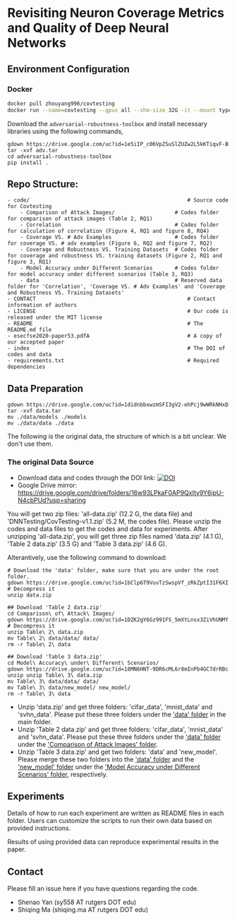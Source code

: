 # Revisiting Neuron Coverage Metrics and Quality of Deep Neural Networks

## Environment Configuration
### Docker 
```bash
docker pull zhouyang996/covtesting
docker run --name=covtesting --gpus all --shm-size 32G -it --mount type=bind,src=path_to_covtesting_folder,dst=/workspace tensorflow/zhouyang996/covtesting
```

Download the `adversarial-robustness-toolbox` and install necessary libraries using the following commands,
```
gdown https://drive.google.com/uc?id=1e5iIP_c06VpZSuSlZUZw2L5kKTiqvF-B
tar -xvf adv.tar
cd adversarial-robustness-toolbox
pip install .
```

## Repo Structure:

```
- code/                                                  # Source code for Covtesting
	- Comparison of Attack Images/                   # Codes folder for comparison of attack images (Table 2, RQ1)
	- Correlation                                    # Codes folder for calculation of correlation (Figure 4, RQ1 and figure 8, RQ4)
	- Coverage VS. # Adv Examples                    # Codes folder for coverage VS. # adv examples (Figure 6, RQ2 and figure 7, RQ2)
	- Coverage and Robustness VS. Training Datasets  # Codes folder for coverage and robustness VS. training datasets (Figure 2, RQ1 and figure 3, RQ1)
	- Model Accuracy under Different Scenarios       # Codes folder for model accuracy under different scenarios (Table 3, RQ3)
	- data                                           # Reserved data folder for 'Correlation', 'Coverage VS. # Adv Examples' and 'Coverage and Robustness VS. Training Datasets'
- CONTACT                                                # Contact information of authors
- LICENSE                                                # Our code is released under the MIT license
- README                                                 # The README.md file
- esecfse2020-paper53.pdfA                               # A copy of our accepted paper
- index                                                  # The DOI of codes and data
- requirements.txt                                       # Required dependencies
```

## Data Preparation

```
gdown https://drive.google.com/uc?id=1didnbbxwzmSFI3gV2-ehPcj9wWRkNHxD
tar -xvf data.tar
mv ./data/models ./models
mv ./data/data ./data
```

The following is the original data, the structure of which is a bit unclear. We don't use them.

### The original Data Source

* Download data and codes through the DOI link: <a href="https://doi.org/10.5281/zenodo.3908793"><img src="https://zenodo.org/badge/DOI/10.5281/zenodo.3908793.svg" alt="DOI"></a>
* Google Drive mirror: https://drive.google.com/drive/folders/16w93LPkaF0AP9QxIty9Y6ipU-N4cbPUd?usp=sharing

You will get two zip files: 'all-data.zip' (12.2 G, the data file) and 'DNNTesting/CovTesting-v1.1.zip' (5.2 M, the codes file). Please unzip the codes and data files to get the codes and data for experiments. After unzipping 'all-data.zip', you will get three zip files named 'data.zip' (4.1 G), 'Table 2 data.zip' (3.5 G) and 'Table 3 data.zip' (4.6 G).

Alterantively, use the following command to download:
```
# Download the 'data' folder, make sure that you are under the root folder.
gdown https://drive.google.com/uc?id=1bClp6T9VuvTzSwspVf_zRkZptI31F6XI
# Decompress it
unzip data.zip

## Download 'Table 2 data.zip' 
cd Comparison\ of\ Attack\ Images/
gdown https://drive.google.com/uc?id=1DZK2gY6Gz991FS_5mXtLnsx3ZiVhUNMY
# Decompress it
unzip Table\ 2\ data.zip 
mv Table\ 2\ data/data/ data/
rm -r Table\ 2\ data

## Download 'Table 3 data.zip'
cd Model\ Accuracy\ under\ Different\ Scenarios/
gdown https://drive.google.com/uc?id=18MN6HNT-9DR6cML6r8mInPb4GC7drRBc
unzip unzip Table\ 3\ data.zip
mv Table\ 3\ data/data/ data/
mv Table\ 3\ data/new_model/ new_model/
rm -r Table\ 3\ data
```


* Unzip 'data.zip' and get three folders: 'cifar_data', 'mnist_data' and 'svhn_data'. Please put these three folders under the ['data' folder](https://github.com/DNNTesting/CovTesting/tree/master/data) in the main folder. 
* Unzip 'Table 2 data.zip' and get three folders: 'cifar_data', 'mnist_data' and 'svhn_data'. Please put these three folders under the ['data' folder](https://github.com/DNNTesting/CovTesting/tree/master/Comparison%20of%20Attack%20Images/data) under the ['Comparison of Attack Images' folder](https://github.com/DNNTesting/CovTesting/tree/master/Comparison%20of%20Attack%20Images). 
* Unzip 'Table 3 data.zip' and get two folders: 'data' and 'new_model'. Please merge these two folders into the ['data' folder](https://github.com/DNNTesting/CovTesting/tree/master/Model%20Accuracy%20under%20Different%20Scenarios/data) and the ['new_model' folder](https://github.com/DNNTesting/CovTesting/tree/master/Model%20Accuracy%20under%20Different%20Scenarios/new_model) under the ['Model Accuracy under Different Scenarios' folder](https://github.com/DNNTesting/CovTesting/tree/master/Model%20Accuracy%20under%20Different%20Scenarios), respectively. 


## Experiments

Details of how to run each experiment are written as README files in each folder. Users can customize the scripts to run their own data based on provided instructions.

Results of using provided data can reproduce experimental results in the paper.






## Contact

Please fill an issue here if you have questions regarding the code.

* Shenao Yan (sy558 AT rutgers DOT edu)
* Shiqing Ma (shiqing.ma AT rutgers DOT edu)
